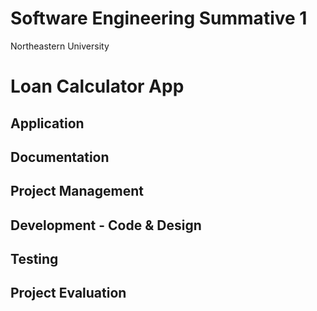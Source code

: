 # Software Engineering Summative 1
Northeastern University

# Loan Calculator App


## Application

## Documentation

## Project Management

## Development - Code & Design

## Testing

## Project Evaluation
